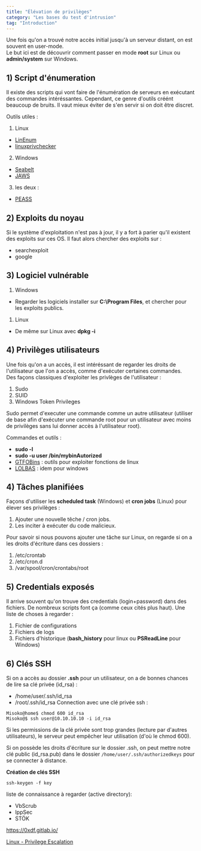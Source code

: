 ```yaml
---
title: "Élévation de privilèges"
category: "Les bases du test d'intrusion"
tag: "Introduction"
---
```


Une fois qu'on a trouvé notre accès initial jusqu'à un serveur distant,
on est souvent en user-mode.\
Le but ici est de découvrir comment passer en mode **root** sur Linux ou **admin/system** sur Windows.

## 1) Script d'énumeration
Il existe des scripts qui vont faire de l'énumération de serveurs en exécutant des commandes intéréssantes.
Cependant, ce genre d'outils créént beaucoup de bruits. Il vaut mieux éviter de s'en servir si on doit être discret.

Outils utiles :
1. Linux
- [LinEnum](https://github.com/rebootuser/LinEnum)
- [linuxprivchecker](https://github.com/sleventyeleven/linuxprivchecker)
2. Windows
- [Seabelt](https://github.com/GhostPack/Seatbelt)
- [JAWS](https://github.com/411Hall/JAWS)
3. les deux :
- [PEASS](https://github.com/carlospolop/PEASS-ng)

## 2) Exploits du noyau
Si le système d'exploitation n'est pas à jour, il y a fort à parier qu'il existent des exploits sur ces OS.
Il faut alors chercher des exploits sur : 
- searchexploit
- google

## 3) Logiciel vulnérable
1. Windows
- Regarder les logiciels installer sur **C:\Program Files**, et chercher pour les exploits publics.
1. Linux
- De même sur Linux avec **dpkg -i**

## 4) Privilèges utilisateurs
Une  fois qu'on a un accès, il est intéréssant de regarder les droits de l'utilisateur que l'on 
a accès, comme d'exécuter certaines commandes.\
Des façons classiques d'exploiter les privlèges de l'utilisateur :
1. Sudo
2. SUID
3. Windows Token Privileges

Sudo permet d'executer une commande comme un autre utilisateur (utiliser de base afin d'exécuter une 
commande root pour un utilisateur avec moins de privilèges sans lui donner accès à l'utilisateur root).

Commandes et outils :
- **sudo -l**
- **sudo -u user /bin/mybinAutorized**
- [GTFOBins](https://gtfobins.github.io/) : outils pour exploiter fonctions de linux
- [LOLBAS](https://lolbas-project.github.io/#) : idem pour windows

## 4) Tâches planifiées

Façons d'utiliser les **scheduled task** (Windows) et **cron jobs** (Linux) pour élever ses privilèges :
1. Ajouter une nouvelle têche / cron jobs.
2. Les inciter à exécuter du code malicieux.

Pour savoir si nous pouvons ajouter une tâche sur Linux, on regarde si on a les droits
d'écriture dans ces dossiers :
1. /etc/crontab
2. /etc/cron.d
3. /var/spool/cron/crontabs/root

## 5) Credentials exposés

Il arrive souvent qu'on trouve des credentials (login+password) dans des fichiers.
De nombreux scripts font ça (comme ceux cités plus haut).
Une liste de choses à regarder :
1. Fichier de configurations
2. Fichiers de logs
3. Fichiers d'historique (**bash_history** pour linux ou **PSReadLine** pour Windows)

## 6) Clés SSH

Si on a accès au dossier **.ssh** pour un utilisateur, on a de bonnes chances de lire sa clé privée (id_rsa) :
- /home/user/.ssh/id_rsa 
- /root/.ssh/id_rsa 
Connection avec une clé privée ssh :
```console
Misoko@home$ chmod 600 id_rsa
Misoko@$ ssh user@10.10.10.10 -i id_rsa
```

Si les permissions de la clé privée sont trop grandes (lecture par d'autres utilisateurs), le serveur
peut empêcher leur utilisation (d'où le chmod 600).

Si on possède les droits d'écriture sur le dossier .ssh, on peut mettre notre clé public (id_rsa.pub) dans le dossier 
`/home/user/.ssh/authorizedkeys` pour se connecter à distance.

**Création de clés SSH**
```console
ssh-keygen -f key
```

liste de connaissance à regarder (active directory):
- VbScrub
- IppSec
- STÖK

https://0xdf.gitlab.io/

[Linux - Privilege Escalation](https://github.com/swisskyrepo/PayloadsAllTheThings/blob/master/Methodology%20and%20Resources/Linux%20-%20Privilege%20Escalation.md#checklists)

